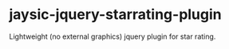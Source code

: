 jaysic-jquery-starrating-plugin
===============================

Lightweight (no external graphics) jquery plugin for star rating.
